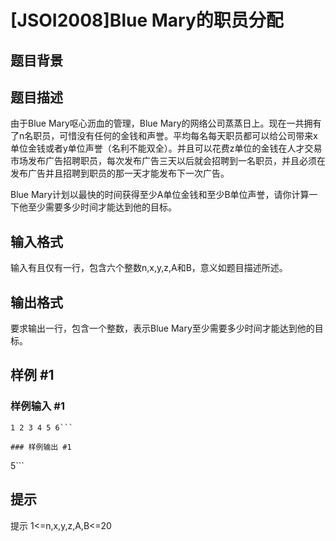 # [JSOI2008]Blue Mary的职员分配

## 题目背景



## 题目描述

由于Blue Mary呕心沥血的管理，Blue Mary的网络公司蒸蒸日上。现在一共拥有了n名职员，可惜没有任何的金钱和声誉。平均每名每天职员都可以给公司带来x单位金钱或者y单位声誉（名利不能双全）。并且可以花费z单位的金钱在人才交易市场发布广告招聘职员，每次发布广告三天以后就会招聘到一名职员，并且必须在发布广告并且招聘到职员的那一天才能发布下一次广告。 

Blue Mary计划以最快的时间获得至少A单位金钱和至少B单位声誉，请你计算一下他至少需要多少时间才能达到他的目标。

## 输入格式

输入有且仅有一行，包含六个整数n,x,y,z,A和B，意义如题目描述所述。

## 输出格式

要求输出一行，包含一个整数，表示Blue Mary至少需要多少时间才能达到他的目标。 




## 样例 #1

### 样例输入 #1
```
1 2 3 4 5 6```

### 样例输出 #1

```
5```

## 提示

提示
1<=n,x,y,z,A,B<=20 
